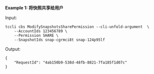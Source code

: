 **Example 1: 将快照共享给用户**



Input: 

```
tccli cbs ModifySnapshotsSharePermission --cli-unfold-argument  \
    --AccountIds 123456789 \
    --Permission SHARE \
    --SnapshotIds snap-cgrmci8t snap-124p95lf
```

Output: 
```
{
    "RequestId": "4ab150b9-538d-48fb-8821-7fa185f1d07c"
}
```

